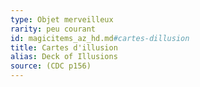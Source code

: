```yaml
---
type: Objet merveilleux
rarity: peu courant
id: magicitems_az_hd.md#cartes-dillusion
title: Cartes d'illusion
alias: Deck of Illusions
source: (CDC p156)
---
```


